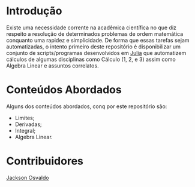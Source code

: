 # Introdução

Existe uma necessidade corrente na acadêmica científica no que diz respeito a resolução de determinados problemas de ordem matemática conquanto uma rapidez e simplicidade. De forma que essas tarefas sejam automatizadas, o intento primeiro deste repositório é disponibilizar um conjunto de scripts/programas desenvolvidos em [Julia](https://julialang.org/) que automatizem cálculos de algumas disciplinas como Cálculo (1, 2, e 3) assim como Algebra Linear e assuntos correlatos.

# Conteúdos Abordados

Alguns dos conteúdos abordados, conq por este repositório são:

* Limites;
* Derivadas;
* Integral;
* Algebra Linear.

# Contribuidores

[Jackson Osvaldo](https://github.com/JacksonOsvaldo)


